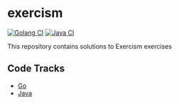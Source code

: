 # exercism

[![Golang CI](https://github.com/ianrobrien/exercism/actions/workflows/ci-golang.yaml/badge.svg?branch=main)](https://github.com/ianrobrien/exercism/actions/workflows/ci-golang.yaml)
[![Java CI](https://github.com/ianrobrien/exercism/actions/workflows/ci-java.yaml/badge.svg?branch=main)](https://github.com/ianrobrien/exercism/actions/workflows/ci-java.yaml)

This repository contains solutions to Exercism exercises

## Code Tracks

- [Go](https://exercism.org/tracks/java)
- [Java](https://exercism.org/tracks/java)
